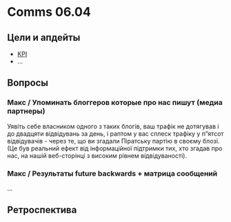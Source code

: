 # Comms 06.04

## Цели и апдейты

* [KPI](https://docs.google.com/spreadsheets/d/1qxu6R_ToVvPUXK439pKcS8pDluyzr6lt5AjGpI-F8wY/edit#gid=0)
* ...

## Вопросы

### Макс / Упоминать блоггеров которые про нас пишут \(медиа партнеры\)

Уявіть себе власником одного з таких блогів, ваш трафік не дотягував і до двадцяти відвідувань за день, і раптом у вас сплеск трафіку у п”ятсот відвідувачів - через те, що ви згадали Піратську партію в своєму блозі. \(Це був реальний ефект від інформаційної підтримки тих, хто згадав про нас, на нашій веб-сторінці з високим рівнем відвідуваності\).

### Макс / Результаты future backwards + матрица сообщений

...

## Ретроспектива

